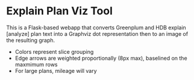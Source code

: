 # Explain Plan Viz Tool

This is a Flask-based webapp that converts Greenplum and HDB explain [analyze] plan text into a Graphviz dot representation then to an image of the resulting graph.

- Colors represent slice grouping
- Edge arrows are weighted proportionally (8px max), baselined on the maxmimum rows
- For large plans, mileage will vary
